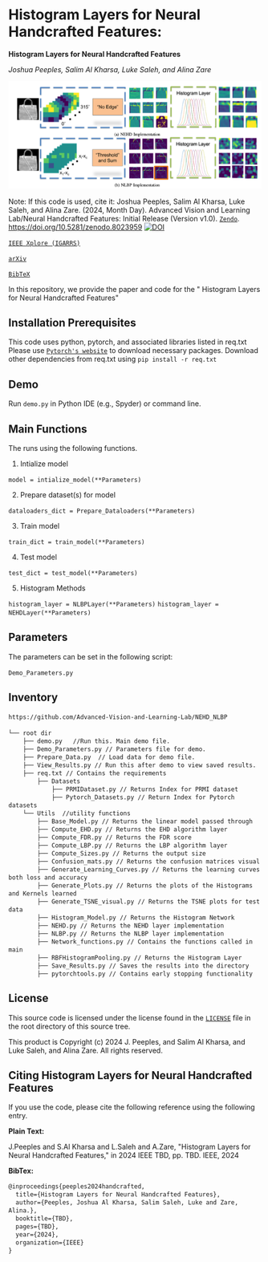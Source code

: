 # Histogram Layers for Neural Handcrafted Features:
**Histogram Layers for Neural Handcrafted Features**

_Joshua Peeples, Salim Al Kharsa, Luke Saleh, and Alina Zare_

![Fig1_Workflow](https://github.com/Advanced-Vision-and-Learning-Lab/NEHD_NLBP/blob/main/Images/Implementation_White_Background.png)

Note: If this code is used, cite it: Joshua Peeples, Salim Al Kharsa, Luke Saleh, and Alina Zare. 
(2024, Month Day). Advanced Vision and Learning Lab/Neural Handcrafted Features: Initial Release (Version v1.0). 
[`Zendo`](https://zenodo.org/record/8023959). https://doi.org/10.5281/zenodo.8023959
[![DOI](https://zenodo.org/badge/DOI/10.5281/zenodo.8023959.svg)](https://doi.org/10.5281/zenodo.8023959)

[`IEEE Xplore (IGARRS)`](https://ieeexplore.ieee.org/document/10281981)

[`arXiv`](https://arxiv.org/abs/2306.04037)

[`BibTeX`](https://github.com/Peeples-Lab/XAI_Analysis#citing-quantitative-analysis-of-primary-attribution-explainable-artificial-intelligence-methods-for-remote-sensing-image-classification)


In this repository, we provide the paper and code for the " Histogram Layers for Neural Handcrafted Features"

## Installation Prerequisites

This code uses python, pytorch, and associated libraries listed in req.txt
Please use [`Pytorch's website`](https://pytorch.org/get-started/locally/) to download necessary packages.
Download other dependencies from req.txt using
```pip install -r req.txt```

## Demo

Run `demo.py` in Python IDE (e.g., Spyder) or command line. 

## Main Functions

The runs using the following functions. 

1. Intialize model  

```model = intialize_model(**Parameters)```

2. Prepare dataset(s) for model

 ```dataloaders_dict = Prepare_Dataloaders(**Parameters)```

3. Train model 

```train_dict = train_model(**Parameters)```

4. Test model

```test_dict = test_model(**Parameters)```

5. Histogram Methods

```histogram_layer = NLBPLayer(**Parameters)```
```histogram_layer = NEHDLayer(**Parameters)```


## Parameters
The parameters can be set in the following script:

```Demo_Parameters.py```

## Inventory

```
https://github.com/Advanced-Vision-and-Learning-Lab/NEHD_NLBP

└── root dir
	├── demo.py   //Run this. Main demo file.
	├── Demo_Parameters.py // Parameters file for demo.
	├── Prepare_Data.py  // Load data for demo file.
	├── View_Results.py // Run this after demo to view saved results.
  	├── req.txt // Contains the requirements 
        ├── Datasets
        	├── PRMIDataset.py // Returns Index for PRMI dataset
        	├── Pytorch_Datasets.py // Return Index for Pytorch datasets
	└── Utils  //utility functions
		├── Base_Model.py // Returns the linear model passed through
		├── Compute_EHD.py // Returns the EHD algorithm layer
		├── Compute_FDR.py // Returns the FDR score
		├── Compute_LBP.py // Returns the LBP algorithm layer
		├── Compute_Sizes.py // Returns the output size
		├── Confusion_mats.py // Returns the confusion matrices visual
		├── Generate_Learning_Curves.py // Returns the learning curves both loss and accuracy
		├── Generate_Plots.py // Returns the plots of the Histograms and Kernels learned
		├── Generate_TSNE_visual.py // Returns the TSNE plots for test data
		├── Histogram_Model.py // Returns the Histogram Network
		├── NEHD.py // Returns the NEHD layer implementation
		├── NLBP.py // Returns the NLBP layer implementation
		├── Network_functions.py // Contains the functions called in main
		├── RBFHistogramPooling.py // Returns the Histogram Layer
		├── Save_Results.py // Saves the results into the directory
		├── pytorchtools.py // Contains early stopping functionality
```

## License

This source code is licensed under the license found in the [`LICENSE`](LICENSE) 
file in the root directory of this source tree.

This product is Copyright (c) 2024 J. Peeples, and Salim Al Kharsa, and Luke Saleh, and Alina Zare. All rights reserved.

## <a name="CitingHistogramFeatures"></a>Citing Histogram Layers for Neural Handcrafted Features

If you use the code, please cite the following 
reference using the following entry.

**Plain Text:**

J.Peeples and S.Al Kharsa and L.Saleh and A.Zare, "Histogram Layers for Neural Handcrafted Features,"  in 2024 IEEE TBD, pp. TBD. IEEE, 2024

**BibTex:**
```
@inproceedings{peeples2024handcrafted,
  title={Histogram Layers for Neural Handcrafted Features},
  author={Peeples, Joshua Al Kharsa, Salim Saleh, Luke and Zare, Alina.},
  booktitle={TBD},
  pages={TBD},
  year={2024},
  organization={IEEE}
}

```
